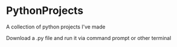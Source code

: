 # PythonProjects
A collection of python projects I've made

Download a .py file and run it via command prompt or other terminal
